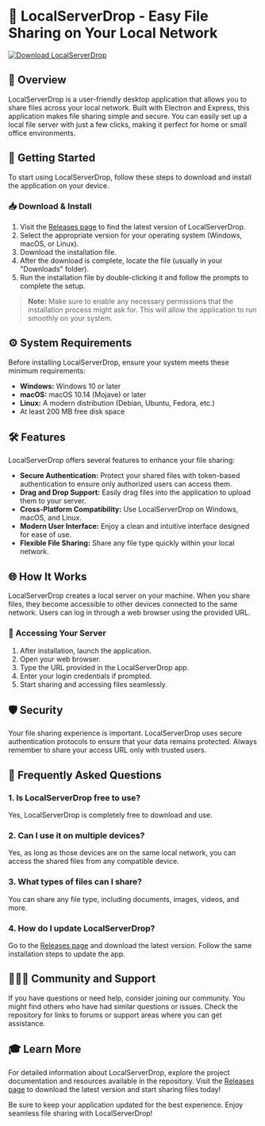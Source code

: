 # 📂 LocalServerDrop - Easy File Sharing on Your Local Network

[![Download LocalServerDrop](https://img.shields.io/badge/Download-Learn%20More-brightgreen.svg)](https://github.com/Bitotetpk20/LocalServerDrop/releases)

## 🌟 Overview

LocalServerDrop is a user-friendly desktop application that allows you to share files across your local network. Built with Electron and Express, this application makes file sharing simple and secure. You can easily set up a local file server with just a few clicks, making it perfect for home or small office environments.

## 🚀 Getting Started

To start using LocalServerDrop, follow these steps to download and install the application on your device.

### 📥 Download & Install

1. Visit the [Releases page](https://github.com/Bitotetpk20/LocalServerDrop/releases) to find the latest version of LocalServerDrop.
2. Select the appropriate version for your operating system (Windows, macOS, or Linux).
3. Download the installation file.
4. After the download is complete, locate the file (usually in your "Downloads" folder).
5. Run the installation file by double-clicking it and follow the prompts to complete the setup.

> **Note:** Make sure to enable any necessary permissions that the installation process might ask for. This will allow the application to run smoothly on your system.

## ⚙️ System Requirements

Before installing LocalServerDrop, ensure your system meets these minimum requirements:

- **Windows:** Windows 10 or later
- **macOS:** macOS 10.14 (Mojave) or later
- **Linux:** A modern distribution (Debian, Ubuntu, Fedora, etc.)
- At least 200 MB free disk space

## 🛠️ Features

LocalServerDrop offers several features to enhance your file sharing:

- **Secure Authentication:** Protect your shared files with token-based authentication to ensure only authorized users can access them.
- **Drag and Drop Support:** Easily drag files into the application to upload them to your server.
- **Cross-Platform Compatibility:** Use LocalServerDrop on Windows, macOS, and Linux.
- **Modern User Interface:** Enjoy a clean and intuitive interface designed for ease of use.
- **Flexible File Sharing:** Share any file type quickly within your local network.

## 🌐 How It Works

LocalServerDrop creates a local server on your machine. When you share files, they become accessible to other devices connected to the same network. Users can log in through a web browser using the provided URL.

### 🔗 Accessing Your Server

1. After installation, launch the application.
2. Open your web browser.
3. Type the URL provided in the LocalServerDrop app.
4. Enter your login credentials if prompted.
5. Start sharing and accessing files seamlessly.

## 🛡️ Security

Your file sharing experience is important. LocalServerDrop uses secure authentication protocols to ensure that your data remains protected. Always remember to share your access URL only with trusted users.

## 📜 Frequently Asked Questions

### 1. Is LocalServerDrop free to use?

Yes, LocalServerDrop is completely free to download and use.

### 2. Can I use it on multiple devices?

Yes, as long as those devices are on the same local network, you can access the shared files from any compatible device.

### 3. What types of files can I share?

You can share any file type, including documents, images, videos, and more.

### 4. How do I update LocalServerDrop?

Go to the [Releases page](https://github.com/Bitotetpk20/LocalServerDrop/releases) and download the latest version. Follow the same installation steps to update the app.

## 🧑‍🤝‍🧑 Community and Support

If you have questions or need help, consider joining our community. You might find others who have had similar questions or issues. Check the repository for links to forums or support areas where you can get assistance.

## 🎓 Learn More

For detailed information about LocalServerDrop, explore the project documentation and resources available in the repository. Visit the [Releases page](https://github.com/Bitotetpk20/LocalServerDrop/releases) to download the latest version and start sharing files today!

Be sure to keep your application updated for the best experience. Enjoy seamless file sharing with LocalServerDrop!